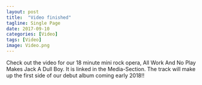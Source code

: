 ```yaml
---
layout: post
title:  "Video finished"
tagline: Single Page
date: 2017-09-10
categories: [Video]
tags: [Video]
image: Video.png
---
```


Check out the video for our 18 minute mini rock opera, All Work And No Play Makes Jack A Dull Boy. It is linked in the Media-Section. The track will make up the first side of our debut album coming early 2018!!